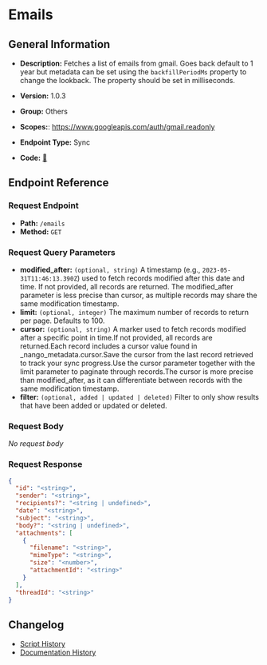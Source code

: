 # Emails

## General Information

- **Description:** Fetches a list of emails from gmail. Goes back default to 1 year
but metadata can be set using the `backfillPeriodMs` property
to change the lookback. The property should be set in milliseconds.

- **Version:** 1.0.3
- **Group:** Others
- **Scopes:**: https://www.googleapis.com/auth/gmail.readonly
- **Endpoint Type:** Sync
- **Code:** [🔗](https://github.com/NangoHQ/integration-templates/tree/main/integrations/google-mail/syncs/emails.ts)

## Endpoint Reference

### Request Endpoint

- **Path:** `/emails`
- **Method:** `GET`

### Request Query Parameters

- **modified_after:** `(optional, string)` A timestamp (e.g., `2023-05-31T11:46:13.390Z`) used to fetch records modified after this date and time. If not provided, all records are returned. The modified_after parameter is less precise than cursor, as multiple records may share the same modification timestamp.
- **limit:** `(optional, integer)` The maximum number of records to return per page. Defaults to 100.
- **cursor:** `(optional, string)` A marker used to fetch records modified after a specific point in time.If not provided, all records are returned.Each record includes a cursor value found in _nango_metadata.cursor.Save the cursor from the last record retrieved to track your sync progress.Use the cursor parameter together with the limit parameter to paginate through records.The cursor is more precise than modified_after, as it can differentiate between records with the same modification timestamp.
- **filter:** `(optional, added | updated | deleted)` Filter to only show results that have been added or updated or deleted.

### Request Body

_No request body_

### Request Response

```json
{
  "id": "<string>",
  "sender": "<string>",
  "recipients?": "<string | undefined>",
  "date": "<string>",
  "subject": "<string>",
  "body?": "<string | undefined>",
  "attachments": [
    {
      "filename": "<string>",
      "mimeType": "<string>",
      "size": "<number>",
      "attachmentId": "<string>"
    }
  ],
  "threadId": "<string>"
}
```

## Changelog

- [Script History](https://github.com/NangoHQ/integration-templates/commits/main/integrations/google-mail/syncs/emails.ts)
- [Documentation History](https://github.com/NangoHQ/integration-templates/commits/main/integrations/google-mail/syncs/emails.md)
